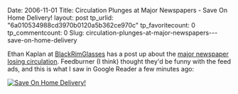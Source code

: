 Date: 2006-11-01
Title: Circulation Plunges at Major Newspapers - Save On Home Delivery!
layout: post
tp_urlid: "6a010534988cd3970b0120a5b362ce970c"
tp_favoritecount: 0
tp_commentcount: 0
Slug: circulation-plunges-at-major-newspapers---save-on-home-delivery

Ethan Kaplan at [BlackRimGlasses](http://blackrimglasses.com) has a post up about the [major newspaper losing circulation](http://feeds.feedburner.com/~r/blackrimglasses/~3/43823298/). Feedburner (I think) thought they&#39;d be funny with the feed ads, and this is what I saw in Google Reader a few minutes ago:

<a class="imagelink" href="http://redmonk.net/mt/mt-static/uploads/2006/10/BRG_NYT.png" title="Save On Home Delivery!"><img alt="Save On Home Delivery!" class="at-xid-6a010534988cd3970b0120a5b362d4970c" id="image2383" src="http://steveivy.typepad.com/.a/6a010534988cd3970b0120a5b362d4970c-pi" /></a>
